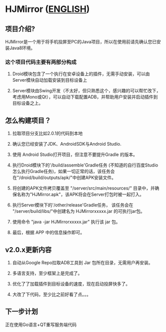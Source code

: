 # HJMirror ([ENGLISH](README_EN.md))

## 项目介绍?

HJMirror是一个用于将手机投屏至PC的Java项目，所以在使用前请先确认您已安装Java8环境。

### 这个项目代码主要有两部分构成

1. Droid模块包含了一个执行在安卓设备上的插件，无需手动安装，可以由Server模块自动加载安装到目标设备上

2. Server模块由Swing开发（不太好，但只熟悉这个，感兴趣的可以帮忙改下，考虑用Mono或Qt），可以自动下载配置ADB，并帮助用户安装并启动插件到目标设备之上。


## 怎么构建项目？

1. 拉取项目分支比如2.0.1的代码到本地

2. 确认您已经安装了JDK、AndroidSDK与Android Studio.

3. 使用 Android Studio打开项目，但注意不要提升Gradle 的版本。

4. 执行Droid模块下的'/build/assemble'Gradle任务 (不知道的自行百度Studio怎么执行Gradle任务)，如果一切正常的话，该任务会在"/droid/build/outputs/apk/"中创建APK安装文件。

5. 将创建的APK文件拷贝覆盖至 "/server/src/main/resources/" 目录中，并确保名称为"HJMirror.apk"，该APK将会在Server打包时被一起打入。

6. 执行Server模块下的'/other/release'Gradle任务， 该任务会在 "/server/build/libs/"中创建名为 HJMirrorxxxxx.jar 的可执行jar包。

7. 使用命令 "java -jar HJMirrorxxxxx.jar" 执行该 jar 包。

8. 最后，根据 APP 中的信息操作即可。


## v2.0.x更新内容

1. 自动从Google Repo拉取ADB工具到 Jar 包所在目录，无需用户再安装。

2. 多语言支持，至少框架上是完成了。

3. 优化了了加载插件到目标设备的速度，现在启动投屏快多了。

4. 大改了下代码，至少比之前好看了点。。。

## 下一步计划

正在使用Go语言+QT重写服务端代码
